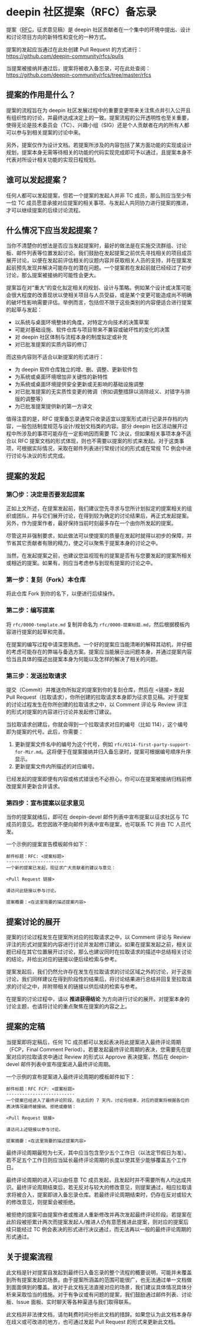 # deepin 社区提案（RFC）备忘录

提案（[RFC](https://zh.wikipedia.org/wiki/RFC)，征求意见稿）是 deepin 社区贡献者在一个集中的环境中提出、设计和讨论项目方向的新特性和变化的一种方式。

提案的发起应当通过在此处创建 Pull Request 的方式进行：<https://github.com/deepin-community/rfcs/pulls>

当提案被接纳并通过后，提案将被收入备忘录，可在此处查阅：<https://github.com/deepin-community/rfcs/tree/master/rfcs>

## 提案的作用是什么？

提案的流程旨在为 deepin 社区发展过程中的重要变更带来关注焦点并引入公开且有组织性的讨论，并最终达成决定上的一致。提案流程的公开透明性也至关重要，使得无论是技术委员会（TC）、兴趣小组（SIG）还是个人贡献者在内的所有人都可以参与到相关提案的讨论中来。

另外，提案仅作为设计文档。若提案所涉及的内容包括了某方面功能的实现或设计规划，提案本身无需等待相关的功能的代码实现完成即可予以通过，且提案本身不代表对所设计相关功能的实现日程规划。

## 谁可以发起提案？

任何人都可以发起提案，但若一个提案的发起人并非 TC 成员，那么则应当至少有一位 TC 成员愿意承接对应提案的相关事项、与发起人共同协力进行提案的推进，才可以继续提案的后续讨论流程。

## 什么情况下应当发起提案？

当你不清楚你的想法是否应当发起提案时，最好的做法是在实施交流群组、讨论板、邮件列表等位置发起讨论。我们鼓励在发起提案之前优先寻找相关的项目成员展开讨论，以便在发起前评估相关的议题内容并获取相关人员的支持，并在提案发起前预先发现并解决可能存在的潜在问题。一个提案若在发起前就已经经过了初步讨论，那么提案被接纳的可能性会更大。

提案旨在对“重大”的变化拟定相关的规划、设计与策略。例如某个设计或决策可能会很大程度的改善现状以使相关项目与人员受益，或是某个变更可能造成尚不明确的破坏性影响需要评估。举例而言，包括但不限于这些类别的内容便适合进行提案的起草与发起：

- 以系统与桌面环境整体的角度，对特定方向技术的决策草案
- 可能对基础设施、软件仓库与项目带来不兼容或破坏性的变化的决策
- 对 deepin 社区体制与流程本身的制度拟定或补充
- 对已批准提案的实质内容的修订

而这些内容则不适合以新提案的形式进行：

- 为 deepin 软件仓库独立的增、删、调整、更新软件包
- 为系统或桌面环境增加非关键性的新特性
- 为系统或桌面环境提供安全更新或无影响的基础设施调整
- 对已批准提案的无实质性变更的微调（例如调整措辞以消除歧义、对错字与排版的调整等）
- 为已批准提案提供新的第一方译文

值得注意的是，RFC 提案备忘录通常只收录适宜以提案形式进行记录并存档的内容，一般包括制度规范与设计/规划文档类的内容。部分 deepin 社区活动展开过程中所涉及的事项可能存在一定影响因而需要 TC 决议，但如果相关事项本身不适合以 RFC 提案文档的形式体现，则也不需要以提案的形式来发起。对于这类事项，可根据实际情况，采取在邮件列表进行常规讨论的形式或在常规 TC 例会中进行讨论与决议的形式完成。

## 提案的发起

### 第〇步：决定是否要发起提案

正如上文所述，在提案发起前，我们建议您先寻求与您所计划拟定的提案相关的组织或团队，并与它们展开讨论，在得到较为确定的讨论结果后，再正式发起提案。另外，作为提案作者，最好保持当前时刻最多存在一个由你所发起的提案。

尽管这并非强制要求，如此做法可以使提案的质量在发起时就得以初步的保障，并节省其它贡献者有限的精力，使之可以聚焦于提案本身的讨论之中。

当然，在发起提案之前，也建议您监视现有的提案是否有与您要发起的提案所相关或相近的提案。如果有，则应当考虑参与到现有提案的讨论之中。

### 第一步：复刻（Fork）本仓库

将此仓库 Fork 到你的名下，以便进行后续操作。

### 第二步：编写提案

将 `rfc/0000-template.md` 复制并命名为 `rfc/0000-提案标题.md`，然后根据模板内容进行提案的起草和完善。

在提案的编写过程中请深思熟虑。一个好的提案应当能清晰的解释其动机，并仔细的考虑可能存在的弊端与备选方案。提案应当能展示出问题本身，并通过提案内容恰当且具体的描述出提案本身为何能以及怎样的解决了相关的问题。

### 第三步：发送拉取请求

提交（Commit）并推送你所拟定的提案到你的复刻仓库，然后在 <链接> 发起 Pull Request（拉取请求），你所创建的拉取请求本身即为征求意见稿。对于提案的讨论过程发生在你所创建的拉取请求之中，以 Comment 评论与 Review 评注的形式对提案的内容进行讨论并发起修订建议。

当拉取请求创建后，你就会得到一个拉取请求对应的编号（比如 114），这个编号即为提案的代号。此后，你需要：

1. 更新提案文件名中的编号为这个代号，例如 `rfc/0114-first-party-support-for-Mir.md`。这将便于在提案接纳并归入备忘录时，提案可根据编号顺序升序显示。
2. 更新提案文件内所描述的对应编号。

已经发起的提案即便有内容或格式错误也不必担心，你可以在提案被接纳归档前修改提案并更新合并请求。

### 第四步：宣布提案以征求意见

当你的提案就绪后，即可在 deepin-devel 邮件列表中宣布提案以征求社区与 TC 成员的意见。若您因故不便向邮件列表中宣布提案，也可联系 TC 并由 TC 人员代发。

一个示例的提案宣告模板邮件如下：

```
邮件标题：RFC: <提案标题>
----------------------
一个新的提案已发起，现征求广大贡献者的建议与意见：

<Pull Request 链接>

请访问此链接以参与讨论。

提案概要：<在这里简要的描述提案内容>
```

## 提案讨论的展开

提案的讨论过程发生在提案所对应的拉取请求之中，以 Comment 评论与 Review 评注的形式对提案的内容进行讨论并发起修订建议。如果在提案发起之前，相关议题已经在其它位置展开过讨论，那么也建议同时在拉取请求的描述中总结相关讨论的结论，并给出对应的链接以便后续检索与参考。

提案发起后，我们仍然允许存在发生在拉取请求的讨论区域之外的讨论，对于这些讨论，我们同样建议在得到阶段性的结果后，将讨论结果进行总结并回复至拉取请求的讨论之中，并附带相关的链接以供后续的检索与参考。

在提案的讨论过程中，请以 **推进获得结论** 为方向进行讨论的展开。对提案本身的讨论主题，也请将讨论的重点聚焦在提案的内容之上。

## 提案的定稿

当提案即将定稿后，任何 TC 成员都可以发起表决将此提案进入最终评论周期（FCP，Final Comment Period）。若要发起最终评论周期的表决，您需要先在提案对应的拉取请求中通过 Review 的形式以 Approve 表决提案，然后在 deepin-devel 邮件列表中宣布提案进入最终评论周期。

一个示例的宣布提案进入最终评论周期的模板邮件如下：

```
邮件标题：RFC FCP: <提案标题>
--------------------------
一个提案已经进入了最终评论阶段，在此后的 7 天内，讨论将结束，对应的提案将根据各位的表决情况最终被接纳、拒绝或撤销：

<Pull Request 链接>

请访问上述链接以参与讨论。

提案摘要：<在这里简要的描述提案内容>
```

最终评论周期最短为七天，其中应当包含至少五个工作日（以法定节假日为准）。若不足五个工作日则应当延长最终评论周期的长度以使其至少能够覆盖五个工作日。

最终评论周期的进入可以由任意 TC 成员发起，且发起时并不需要所有人均达成共识。最终评论周期结束后，若无反对与较大的修改意见，则提案通过，相应拉取请求将被合入，提案即进入备忘录仓库。若最终评论周期结束时，仍存在反对或较大的修改意见，则提案会被拒绝。

被拒绝的提案可由提案作者或推进人重新修改并再次发起最终评论阶段。若提案在此阶段被拒累计两次而提案发起人/推进人仍有意愿推进此提案，则对应的提案后续只能经过 TC 例会表决的形式进行决议通过，而无法再以一般的最终评论周期的形式通过。

## 关于提案流程

此文档是针对提案自发起到最终归入备忘录的整个流程的概要说明，可能并未覆盖到所有提案发起的场景。由于提案所涵盖的范围可能很广，也无法通过单一文档做到面面俱到的覆盖。故对于此文档无法直接对应的场景，我们建议具体情况具体分析来采取恰当的措施。对于有争议或有问题的提案，我们鼓励通过邮件列表、讨论板、Issue 面板、实时聊天等各种渠道与我们取得联系。

此文档并非法律文档，请勿耗费时间分析此文档的措辞。如果您认为此文档本身存在歧义或可改进的地方，也可通过发起 Pull Request 的形式来更新此文档。

